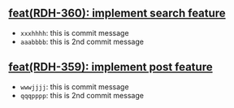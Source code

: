 ## [feat(RDH-360): implement search feature](https://example.com)
- `xxxhhhh`: this is commit message
- `aaabbbb`: this is 2nd commit message

## [feat(RDH-359): implement post feature](https://example.com)
- `wwwjjjj`: this is commit message
- `qqqpppp`: this is 2nd commit message

